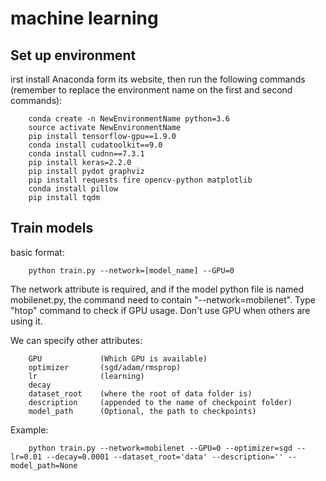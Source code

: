 # machine learning

## Set up environment
irst install Anaconda form its website, then run the following commands (remember to replace the environment name on the first and second commands):
```
	conda create -n NewEnvironmentName python=3.6
	source activate NewEnvironmentName
	pip install tensorflow-gpu==1.9.0
	conda install cudatoolkit==9.0
	conda install cudnn==7.3.1
	pip install keras=2.2.0
	pip install pydot graphviz
	pip install requests fire opencv-python matplotlib
	conda install pillow
	pip install tqdm
```

## Train models
basic format:
```
	python train.py --network=[model_name] --GPU=0
```
The network attribute is required, and if the model python file is named mobilenet.py, the command need to contain "--network=mobilenet". Type "htop" command to check if GPU usage. Don't use GPU when others are using it. 

We can specify other attributes:
```
	GPU				(Which GPU is available)
	optimizer  		(sgd/adam/rmsprop)
	lr 				(learning)
	decay
	dataset_root  	(where the root of data folder is)
	description  	(appended to the name of checkpoint folder)
    model_path      (Optional, the path to checkpoints)
```
Example:
```
	python train.py --network=mobilenet --GPU=0 --optimizer=sgd --lr=0.01 --decay=0.0001 --dataset_root='data' --description='' --model_path=None
```